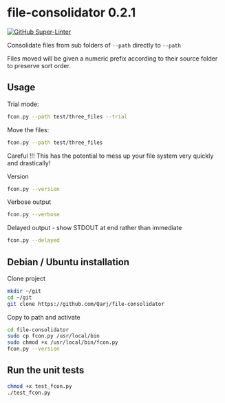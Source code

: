 # file-consolidator 0.2.1

[![GitHub Super-Linter](https://github.com/Qarj/file-consolidator/workflows/Lint%20Code%20Base/badge.svg)](https://github.com/marketplace/actions/super-linter)

Consolidate files from sub folders of `--path` directly to `--path`

Files moved will be given a numeric prefix according to their source folder
to preserve sort order.

## Usage

Trial mode:

```sh
fcon.py --path test/three_files --trial
```

Move the files:

```sh
fcon.py --path test/three_files
```

Careful !!! This has the potential to mess up your file system very quickly and drastically!

Version

```sh
fcon.py --version
```

Verbose output

```sh
fcon.py --verbose
```

Delayed output - show STDOUT at end rather than immediate

```sh
fcon.py --delayed
```

## Debian / Ubuntu installation

Clone project

```sh
mkdir ~/git
cd ~/git
git clone https://github.com/Qarj/file-consolidator
```

Copy to path and activate

```sh
cd file-consolidator
sudo cp fcon.py /usr/local/bin
sudo chmod +x /usr/local/bin/fcon.py
fcon.py --version
```

## Run the unit tests

```sh
chmod +x test_fcon.py
./test_fcon.py
```
